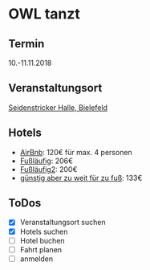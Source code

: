 # OWL tanzt

## Termin

10.-11.11.2018

## Veranstaltungsort

[Seidenstricker Halle, Bielefeld](https://goo.gl/maps/8J2o5k9UpZQ2)

## Hotels

- [AirBnb](https://www.airbnb.de/rooms/18184919?adults=2&check_in=2018-11-09&check_out=2018-11-11&children=0&infants=0&location=Bielefeld): 120€ für max. 4 personen
- [Fußläufig](https://www.booking.com/hotel/de/zuhause-auf-zeit-bielefeld.de.html?aid=898409;label=affnetawin-bannerindex-us-index-1_pub-214459_site-http%3A%26%2347%3B%26%2347%3Bwww.joinhoney.com%26%2347%3Bpartners_pname-Honey%20Science%20Corporation_clkid-6776_1533155782_cc06fea9ad7bb12737dc99184d17a499;sid=3a9dd47b6d74891eab612707b2307bf1;checkin=2018-11-09;checkout=2018-11-11;room1=A,A;homd=1;srpvid=ca7290f8661f02a9;srepoch=1533156007;atlas_src=sr_iw_btn#availability): 206€
- [Fußläufig2](https://www.booking.com/hotel/de/restaurant-entrada.de.html?aid=898409;label=affnetawin-bannerindex-us-index-1_pub-214459_site-http%3A%26%2347%3B%26%2347%3Bwww.joinhoney.com%26%2347%3Bpartners_pname-Honey%20Science%20Corporation_clkid-6776_1533155782_cc06fea9ad7bb12737dc99184d17a499;sid=3a9dd47b6d74891eab612707b2307bf1;checkin=2018-11-09;checkout=2018-11-11;room1=A,A;homd=1;srpvid=ca7290f8661f02a9;srepoch=1533156022;atlas_src=sr_iw_btn#availability): 200€
- [günstig aber zu weit für zu fuß](https://www.booking.com/hotel/de/charlys-house-bed-amp-breakfast.de.html?aid=898409;label=affnetawin-bannerindex-us-index-1_pub-214459_site-http%3A%26%2347%3B%26%2347%3Bwww.joinhoney.com%26%2347%3Bpartners_pname-Honey%20Science%20Corporation_clkid-6776_1533155782_cc06fea9ad7bb12737dc99184d17a499;sid=3a9dd47b6d74891eab612707b2307bf1;checkin=2018-11-09;checkout=2018-11-11;room1=A,A;homd=1;srpvid=ca7290f8661f02a9;srepoch=1533156033;atlas_src=sr_iw_btn#availability): 133€  

## ToDos

- [X] Veranstaltungsort suchen
- [X] Hotels suchen
- [ ] Hotel buchen
- [ ] Fahrt planen
- [ ] anmelden
